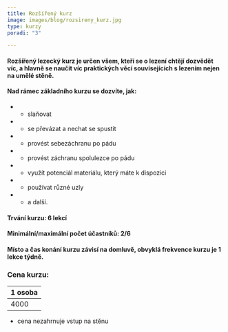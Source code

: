 ```yaml
---
title: Rozšířený kurz
image: images/blog/rozsireny_kurz.jpg
type: kurzy
poradi: "3"

---
```

#### Rozšířený lezecký kurz je určen všem, kteří se o lezení chtějí dozvědět víc, a hlavně se naučit víc praktických věcí souvisejících s lezením nejen na umělé stěně.

#### 

#### Nad rámec základního kurzu se dozvíte, jak:

* 
  * slaňovat
* 
  * se převázat a nechat se spustit
* 
  * provést sebezáchranu po pádu
* 
  * provést záchranu spolulezce po pádu
* 
  * využít potenciál materiálu, který máte k dispozici
* 
  * používat různé uzly
* 
  * a další.

#### Trvání kurzu: 6 lekcí

#### Minimální/maximální počet účastníků: 2/6

#### Místo a čas konání kurzu závisí na domluvě, obvyklá frekvence kurzu je 1 lekce týdně.

### Cena kurzu:

| 1 osoba |
| --- |
| 4000 |

* cena nezahrnuje vstup na stěnu